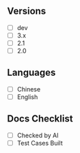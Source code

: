 ## Versions 

- [ ] dev
- [ ] 3.x
- [ ] 2.1
- [ ] 2.0

## Languages

- [ ] Chinese
- [ ] English

## Docs Checklist

- [ ] Checked by AI
- [ ] Test Cases Built
